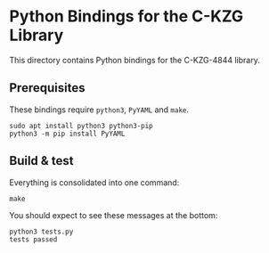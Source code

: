 # Python Bindings for the C-KZG Library

This directory contains Python bindings for the C-KZG-4844 library.

## Prerequisites

These bindings require `python3`, `PyYAML` and `make`.
```
sudo apt install python3 python3-pip
python3 -m pip install PyYAML
```

## Build & test

Everything is consolidated into one command:
```
make
```

You should expect to see these messages at the bottom:
```
python3 tests.py
tests passed
```